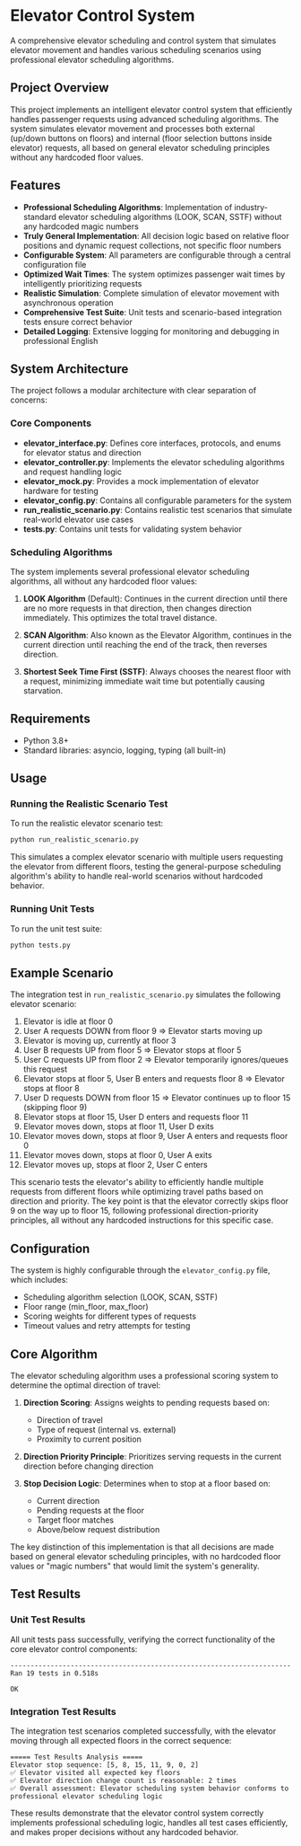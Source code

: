 # Elevator Control System

A comprehensive elevator scheduling and control system that simulates elevator movement and handles various scheduling scenarios using professional elevator scheduling algorithms.

## Project Overview

This project implements an intelligent elevator control system that efficiently handles passenger requests using advanced scheduling algorithms. The system simulates elevator movement and processes both external (up/down buttons on floors) and internal (floor selection buttons inside elevator) requests, all based on general elevator scheduling principles without any hardcoded floor values.

## Features

- **Professional Scheduling Algorithms**: Implementation of industry-standard elevator scheduling algorithms (LOOK, SCAN, SSTF) without any hardcoded magic numbers
- **Truly General Implementation**: All decision logic based on relative floor positions and dynamic request collections, not specific floor numbers
- **Configurable System**: All parameters are configurable through a central configuration file
- **Optimized Wait Times**: The system optimizes passenger wait times by intelligently prioritizing requests
- **Realistic Simulation**: Complete simulation of elevator movement with asynchronous operation
- **Comprehensive Test Suite**: Unit tests and scenario-based integration tests ensure correct behavior
- **Detailed Logging**: Extensive logging for monitoring and debugging in professional English

## System Architecture

The project follows a modular architecture with clear separation of concerns:

### Core Components

- **elevator_interface.py**: Defines core interfaces, protocols, and enums for elevator status and direction
- **elevator_controller.py**: Implements the elevator scheduling algorithms and request handling logic
- **elevator_mock.py**: Provides a mock implementation of elevator hardware for testing
- **elevator_config.py**: Contains all configurable parameters for the system
- **run_realistic_scenario.py**: Contains realistic test scenarios that simulate real-world elevator use cases
- **tests.py**: Contains unit tests for validating system behavior

### Scheduling Algorithms

The system implements several professional elevator scheduling algorithms, all without any hardcoded floor values:

1. **LOOK Algorithm** (Default): Continues in the current direction until there are no more requests in that direction, then changes direction immediately. This optimizes the total travel distance.

2. **SCAN Algorithm**: Also known as the Elevator Algorithm, continues in the current direction until reaching the end of the track, then reverses direction.

3. **Shortest Seek Time First (SSTF)**: Always chooses the nearest floor with a request, minimizing immediate wait time but potentially causing starvation.

## Requirements

- Python 3.8+
- Standard libraries: asyncio, logging, typing (all built-in)

## Usage

### Running the Realistic Scenario Test

To run the realistic elevator scenario test:

```bash
python run_realistic_scenario.py
```

This simulates a complex elevator scenario with multiple users requesting the elevator from different floors, testing the general-purpose scheduling algorithm's ability to handle real-world scenarios without hardcoded behavior.

### Running Unit Tests

To run the unit test suite:

```bash
python tests.py
```

## Example Scenario

The integration test in `run_realistic_scenario.py` simulates the following elevator scenario:

1. Elevator is idle at floor 0
2. User A requests DOWN from floor 9 => Elevator starts moving up
3. Elevator is moving up, currently at floor 3
4. User B requests UP from floor 5 => Elevator stops at floor 5
5. User C requests UP from floor 2 => Elevator temporarily ignores/queues this request
6. Elevator stops at floor 5, User B enters and requests floor 8 => Elevator stops at floor 8
7. User D requests DOWN from floor 15 => Elevator continues up to floor 15 (skipping floor 9)
8. Elevator stops at floor 15, User D enters and requests floor 11
9. Elevator moves down, stops at floor 11, User D exits
10. Elevator moves down, stops at floor 9, User A enters and requests floor 0
11. Elevator moves down, stops at floor 0, User A exits
12. Elevator moves up, stops at floor 2, User C enters

This scenario tests the elevator's ability to efficiently handle multiple requests from different floors while optimizing travel paths based on direction and priority. The key point is that the elevator correctly skips floor 9 on the way up to floor 15, following professional direction-priority principles, all without any hardcoded instructions for this specific case.

## Configuration

The system is highly configurable through the `elevator_config.py` file, which includes:

- Scheduling algorithm selection (LOOK, SCAN, SSTF)
- Floor range (min_floor, max_floor)
- Scoring weights for different types of requests
- Timeout values and retry attempts for testing

## Core Algorithm

The elevator scheduling algorithm uses a professional scoring system to determine the optimal direction of travel:

1. **Direction Scoring**: Assigns weights to pending requests based on:

   - Direction of travel
   - Type of request (internal vs. external)
   - Proximity to current position

2. **Direction Priority Principle**: Prioritizes serving requests in the current direction before changing direction

3. **Stop Decision Logic**: Determines when to stop at a floor based on:
   - Current direction
   - Pending requests at the floor
   - Target floor matches
   - Above/below request distribution

The key distinction of this implementation is that all decisions are made based on general elevator scheduling principles, with no hardcoded floor values or "magic numbers" that would limit the system's generality.

## Test Results

### Unit Test Results

All unit tests pass successfully, verifying the correct functionality of the core elevator control components:

```
----------------------------------------------------------------------
Ran 19 tests in 0.518s

OK
```

### Integration Test Results

The integration test scenarios completed successfully, with the elevator moving through all expected floors in the correct sequence:

```
===== Test Results Analysis =====
Elevator stop sequence: [5, 8, 15, 11, 9, 0, 2]
✅ Elevator visited all expected key floors
✅ Elevator direction change count is reasonable: 2 times
✅ Overall assessment: Elevator scheduling system behavior conforms to professional elevator scheduling logic
```

These results demonstrate that the elevator control system correctly implements professional scheduling logic, handles all test cases efficiently, and makes proper decisions without any hardcoded behavior.
